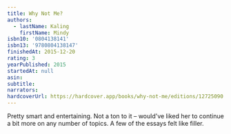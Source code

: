 ```yaml
---
title: Why Not Me?
authors:
  - lastName: Kaling
    firstName: Mindy
isbn10: '0804138141'
isbn13: '9780804138147'
finishedAt: 2015-12-20
rating: 3
yearPublished: 2015
startedAt: null
asin:
subtitle:
narrators:
hardcoverUrl: https://hardcover.app/books/why-not-me/editions/12725090
---
```


Pretty smart and entertaining. Not a ton to it – would've liked her to continue a bit more on any number of topics. A few of the essays felt like filler.
